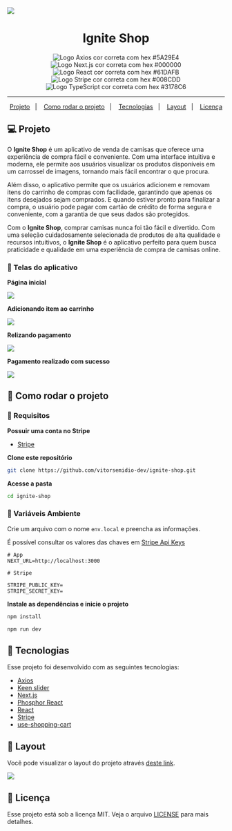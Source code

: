 <img src=".github/ignite-shop-capa.png" />

<h1 align="center">
   Ignite Shop
</h1>

<p align="center">
  <img src="https://img.shields.io/static/v1?logo=Axios&logoColor=5A29E4&label=Axios&message=Axios&color=5A29E4" alt="Logo Axios cor correta com hex #5A29E4" />
  <img src="https://img.shields.io/static/v1?logo=Next.js&logoColor=000000&label=Next.js&message=Next.js&color=000000" alt="Logo Next.js cor correta com hex #000000" />
  <img src="https://img.shields.io/static/v1?logo=React&logoColor=61DAFB&label=React&message=React&color=61DAFB" alt="Logo React cor correta com hex #61DAFB" />
  <img src="https://img.shields.io/static/v1?logo=Stripe&logoColor=008CDD&label=Stripe&message=Stripe&color=008CDD" alt="Logo Stripe cor correta com hex #008CDD" />
  <img src="https://img.shields.io/static/v1?logo=TypeScript&logoColor=3178C6&label=TypeScript&message=TypeScript&color=3178C6" alt="Logo TypeScript cor correta com hex #3178C6" />
</p>

---

<p align="center">
  <a href="#-projeto">Projeto</a>&nbsp;&nbsp;&nbsp;|&nbsp;&nbsp;&nbsp;
  <a href="#-como-rodar-o-projeto">Como rodar o projeto</a>&nbsp;&nbsp;&nbsp;|&nbsp;&nbsp;&nbsp;
  <a href="#-tecnologias">Tecnologias</a>&nbsp;&nbsp;&nbsp;|&nbsp;&nbsp;&nbsp;
  <a href="#-layout">Layout</a>&nbsp;&nbsp;&nbsp;|&nbsp;&nbsp;&nbsp;
  <a href="#-licença">Licença</a>
</p>

## 💻 Projeto

O **Ignite Shop** é um aplicativo de venda de camisas que oferece uma experiência de compra fácil e conveniente. Com uma interface intuitiva e moderna, ele permite aos usuários visualizar os produtos disponíveis em um carrossel de imagens, tornando mais fácil encontrar o que procura.

Além disso, o aplicativo permite que os usuários adicionem e removam itens do carrinho de compras com facilidade, garantindo que apenas os itens desejados sejam comprados. E quando estiver pronto para finalizar a compra, o usuário pode pagar com cartão de crédito de forma segura e conveniente, com a garantia de que seus dados são protegidos.

Com o **Ignite Shop**, comprar camisas nunca foi tão fácil e divertido. Com uma seleção cuidadosamente selecionada de produtos de alta qualidade e recursos intuitivos, o **Ignite Shop** é o aplicativo perfeito para quem busca praticidade e qualidade em uma experiência de compra de camisas online.

### 📱 Telas do aplicativo

**Página inicial**

<img src=".github/screen_home.png" />

**Adicionando item ao carrinho**

<img src=".github/screen_shopping_cart.png" />

**Relizando pagamento**

<img src=".github/screen_paying.png" />

**Pagamento realizado com sucesso**

<img src=".github/screen_success.png" />

## 🧭 Como rodar o projeto

### 🚨 Requisitos

**Possuir uma conta no Stripe**

- [Stripe](https://stripe.com/br)

**Clone este repositório**

```bash
git clone https://github.com/vitorsemidio-dev/ignite-shop.git
```

**Acesse a pasta**

```bash
cd ignite-shop
```

### 🔑 Variáveis Ambiente

Crie um arquivo com o nome `env.local` e preencha as informações.

É possível consultar os valores das chaves em [Stripe Api Keys](https://dashboard.stripe.com/test/apikeys)

```env
# App
NEXT_URL=http://localhost:3000

# Stripe

STRIPE_PUBLIC_KEY=
STRIPE_SECRET_KEY=

```

**Instale as dependências e inicie o projeto**

```bash
npm install
```

```bash
npm run dev
```

## 🚀 Tecnologias

Esse projeto foi desenvolvido com as seguintes tecnologias:

- [Axios](https://axios-http.com/)
- [Keen slider](https://keen-slider.io/)
- [Next.js](https://nextjs.org/)
- [Phosphor React](https://phosphoricons.com/react/)
- [React](https://reactjs.org/)
- [Stripe](https://stripe.com/)
- [use-shopping-cart](https://useshoppingcart.com/)

## 🔖 Layout

Você pode visualizar o layout do projeto através [deste link](https://www.figma.com/file/OIJJEW24DFiJO6XLqHw2DM/Ignite-Shop).

<a href="https://www.figma.com/file/OIJJEW24DFiJO6XLqHw2DM/Ignite-Shop">
  <img src=".github/ignite-shop-capa.png" />
</a>

## 📝 Licença

Esse projeto está sob a licença MIT. Veja o arquivo [LICENSE](LICENSE) para mais detalhes.
